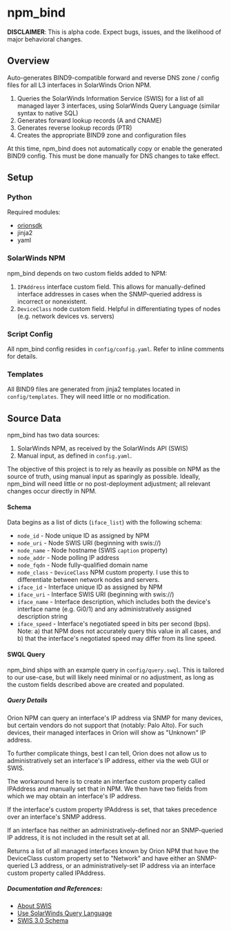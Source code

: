 # npm_bind

**DISCLAIMER**: This is alpha code. Expect bugs, issues, and the likelihood of major behavioral changes.

## Overview

Auto-generates BIND9-compatible forward and reverse DNS zone / config files for all L3 interfaces in SolarWinds Orion NPM.

1. Queries the SolarWinds Information Service (SWIS) for a list of all managed layer 3 interfaces, using SolarWinds Query Language (similar syntax to native SQL)
1. Generates forward lookup records (A and CNAME)
1. Generates reverse lookup records (PTR)
1. Creates the appropriate BIND9 zone and configuration files

At this time, npm_bind does not automatically copy or enable the generated BIND9 config. This must be done manually for DNS changes to take effect.

## Setup

### Python

Required modules:
* [orionsdk](https://github.com/solarwinds/OrionSDK)
* jinja2
* yaml

### SolarWinds NPM

npm_bind depends on two custom fields added to NPM:
1. `IPAddress` interface custom field. This allows for manually-defined interface addresses in cases when the SNMP-queried address is incorrect or nonexistent.
1. `DeviceClass` node custom field. Helpful in differentiating types of nodes (e.g. network devices vs. servers)

### Script Config

All npm_bind config resides in `config/config.yaml`. Refer to inline comments for details.

### Templates

All BIND9 files are generated from jinja2 templates located in `config/templates`. They will need little or no modification.

## Source Data

npm_bind has two data sources:
1. SolarWinds NPM, as received by the SolarWinds API (SWIS)
1. Manual input, as defined in `config.yaml`.

The objective of this project is to rely as heavily as possible on NPM as the source of truth, using manual input as sparingly as possible. Ideally, npm_bind will need little or no post-deployment adjustment; all relevant changes occur directly in NPM.

#### Schema

Data begins as a list of dicts (`iface_list`) with the following schema:

* `node_id` - Node unique ID as assigned by NPM
* `node_uri` - Node SWIS URI (beginning with swis://)
* `node_name` - Node hostname (SWIS `caption` property)
* `node_addr` - Node polling IP address
* `node_fqdn` - Node fully-qualified domain name
* `node_class` - `DeviceClass` NPM custom property. I use this to differentiate between network nodes and servers.
* `iface_id` - Interface unique ID as assigned by NPM
* `iface_uri` - Interface SWIS URI (beginning with swis://)
* `iface_name` - Interface description, which includes both the device's interface name (e.g. Gi0/1) and any administratively assigned description string
* `iface_speed` - Interface's negotiated speed in bits per second (bps). Note: a) that NPM does not accurately query this value in all cases, and b) that the interface's negotiated speed may differ from its line speed.

#### SWQL Query

npm_bind ships with an example query in `config/query.swql`. This is tailored to our use-case, but will likely need minimal or no adjustment, as long as the custom fields described above are created and populated.

##### Query Details
Orion NPM can query an interface's IP address via SNMP for many devices, but certain vendors do not support that (notably: Palo Alto). For such devices, their managed interfaces in Orion will show as "Unknown" IP address.

To further complicate things, best I can tell, Orion does not allow us to administratively set an interface's IP address, either via the web GUI or SWIS.

The workaround here is to create an interface custom property called IPAddress and manually set that in NPM. We then have two fields from which we may obtain an interface's IP address.

If the interface's custom property IPAddress is set, that takes precedence over an interface's SNMP address.

If an interface has neither an administratively-defined nor an SNMP-queried IP address, it is not included in the result set at all.

Returns a list of all managed interfaces known by Orion NPM that have the DeviceClass custom property set to "Network" and have either  an SNMP-queried L3 address, or an administratively-set IP address via an interface custom property called IPAddress.

##### Documentation and References:
* [About SWIS](https://github.com/solarwinds/OrionSDK/wiki/About-SWIS)
* [Use SolarWinds Query Language](https://support.solarwinds.com/Success_Center/Network_Performance_Monitor_(NPM)/Knowledgebase_Articles/How_to_use_SolarWinds_Query_Language_SWQL)
* [SWIS 3.0 Schema](http://solarwinds.github.io/OrionSDK/schema/index.html)
